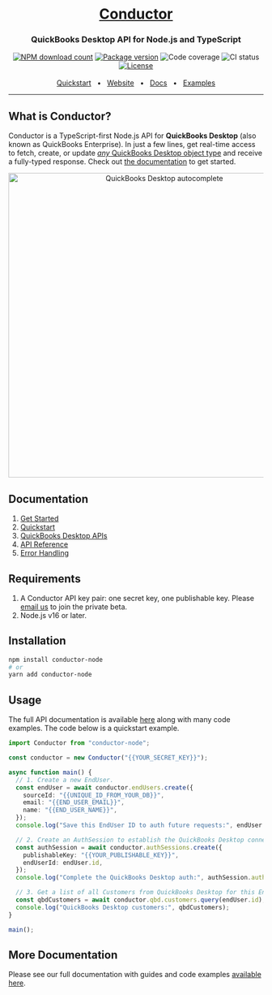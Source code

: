 <!-- markdownlint-disable MD033 MD041 -->
<div align="center">
  <h1><a href="https://conductor.is">Conductor</a></h1>
  <h3>QuickBooks Desktop API for Node.js and TypeScript</h3>
  <a href="https://npmjs.com/package/conductor-node"><img src="https://img.shields.io/npm/dm/conductor-node.svg?logo=npm" alt="NPM download count"></a>
  <a href="https://npmjs.org/package/conductor-node"><img src="https://img.shields.io/npm/v/conductor-node.svg?logo=npm" alt="Package version"></a>
  <img src="https://img.shields.io/badge/coverage-100%25-brightgreen" alt="Code coverage">
  <img src="https://img.shields.io/badge/CI-passing-brightgreen?logo=github" alt="CI status">
  <a href="LICENSE"><img src="https://img.shields.io/npm/l/conductor-node.svg?color=blue&logo=github" alt="License" /></a>
  <br />
  <br />
  <a href="https://docs.conductor.is/overview/quickstart">Quickstart</a>
  <span>&nbsp;&nbsp;•&nbsp;&nbsp;</span>
  <a href="https://conductor.is">Website</a>
  <span>&nbsp;&nbsp;•&nbsp;&nbsp;</span>
  <a href="https://docs.conductor.is">Docs</a>
  <span>&nbsp;&nbsp;•&nbsp;&nbsp;</span>
  <a href="https://docs.conductor.is/qbd/examples">Examples</a>
  <br />
  <hr />
</div>

## What is Conductor?

Conductor is a TypeScript-first Node.js API for **QuickBooks Desktop** (also known as QuickBooks Enterprise). In just a few lines, get real-time access to fetch, create, or update [_any_ QuickBooks Desktop object type](https://docs.conductor.is/qbd/api#supported-object-types) and receive a fully-typed response. Check out [the documentation](https://docs.conductor.is) to get started.

<!-- markdownlint-disable MD033 -->
<div align="center">
  <a href="https://docs.conductor.is"><img src="https://user-images.githubusercontent.com/170023/213273732-83dd6881-0b36-4787-820b-bd55cdc8444f.jpg" alt="QuickBooks Desktop autocomplete" width="600" /></a>
</div>

## Documentation

1. [Get Started](https://docs.conductor.is/overview/get-started)
2. [Quickstart](https://docs.conductor.is/overview/quickstart)
3. [QuickBooks Desktop APIs](https://docs.conductor.is/qbd/api)
4. [API Reference](https://docs.conductor.is/apis)
5. [Error Handling](https://docs.conductor.is/usage/error-handling)

## Requirements

1. A Conductor API key pair: one secret key, one publishable key. Please [email us](mailto:hello@conductor.is?subject=Conductor%20Beta) to join the private beta.
2. Node.js v16 or later.

## Installation

```sh
npm install conductor-node
# or
yarn add conductor-node
```

## Usage

The full API documentation is available [here](https://docs.conductor.is) along with many code examples. The code below is a quickstart example.

```ts
import Conductor from "conductor-node";

const conductor = new Conductor("{{YOUR_SECRET_KEY}}");

async function main() {
  // 1. Create a new EndUser.
  const endUser = await conductor.endUsers.create({
    sourceId: "{{UNIQUE_ID_FROM_YOUR_DB}}",
    email: "{{END_USER_EMAIL}}",
    name: "{{END_USER_NAME}}",
  });
  console.log("Save this EndUser ID to auth future requests:", endUser.id);

  // 2. Create an AuthSession to establish the QuickBooks Desktop connection.
  const authSession = await conductor.authSessions.create({
    publishableKey: "{{YOUR_PUBLISHABLE_KEY}}",
    endUserId: endUser.id,
  });
  console.log("Complete the QuickBooks Desktop auth:", authSession.authFlowUrl);

  // 3. Get a list of all Customers from QuickBooks Desktop for this EndUser.
  const qbdCustomers = await conductor.qbd.customers.query(endUser.id);
  console.log("QuickBooks Desktop customers:", qbdCustomers);
}

main();
```

## More Documentation

Please see our full documentation with guides and code examples [available here](https://docs.conductor.is).
